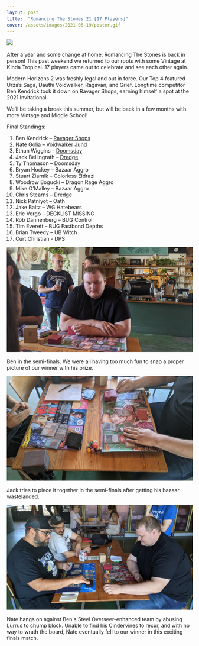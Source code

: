 ```yaml
---
layout: post
title:  "Romancing The Stones 21 [17 Players]"
cover: /assets/images/2021-06-19/poster.gif
---
```


![](/assets/images/2021-06-19/poster.gif)

After a year and some change at home, Romancing The Stones is back in person! This past
weekend we returned to our roots with some Vintage at Kinda Tropical. 17 players came
out to celebrate and see each other again.

Modern Horizons 2 was freshly legal and out in force. Our Top 4 featured Urza’s Saga,
Dauthi Voidwalker, Ragavan, and Grief. Longtime competitor Ben Kendrick took it down on
Ravager Shops, earning himself a spot at the 2021 Invitational.

We’ll be taking a break this summer, but will be back in a few months with more Vintage
and Middle School!

Final Standings:

1.	Ben Kendrick – [Ravager Shops](/assets/images/2021-06-19/ben_shops.jpg)
2.	Nate Golia – [Voidwalker Jund](/assets/images/2021-06-19/nate_jund.jpg)
3.	Ethan Wiggins – [Doomsday](/assets/images/2021-06-19/ethan_doomsday.jpg)
4.	Jack Bellingrath – [Dredge](/assets/images/2021-06-19/jack_dredge.jpg)
5.	Ty Thomason – Doomsday
6.	Bryan Hockey – Bazaar Aggro
7.	Stuart Ziarnik – Colorless Eldrazi
8.	Woodrow Bogucki – Dragon Rage Aggro
9.	Mike O’Malley – Bazaar Aggro
10.	Chris Stearns – Dredge
11.	Nick Patniyot – Oath
12.	Jake Baltz – WG Hatebears
13.	Eric Vergo – DECKLIST MISSING
14.	Rob Dannenberg – BUG Control
15.	Tim Everett – BUG Fastbond Depths
16.	Brian Tweedy – UB Witch
17.	Curt Christian - DPS

![](/assets/images/2021-06-19/ben_solo.jpg)

Ben in the semi-finals. We were all having too much fun to snap a proper picture of our
winner with his prize.

![](/assets/images/2021-06-19/ben_vs_jack.jpg)

Jack tries to piece it together in the semi-finals after getting his bazaar wastelanded.

![](/assets/images/2021-06-19/nate_ben_lurrus.jpg)

Nate hangs on against Ben's Steel Overseer-enhanced team by abusing Lurrus to chump
block. Unable to find his Cindervines to recur, and with no way to wrath the board,
Nate eventually fell to our winner in this exciting finals match.





